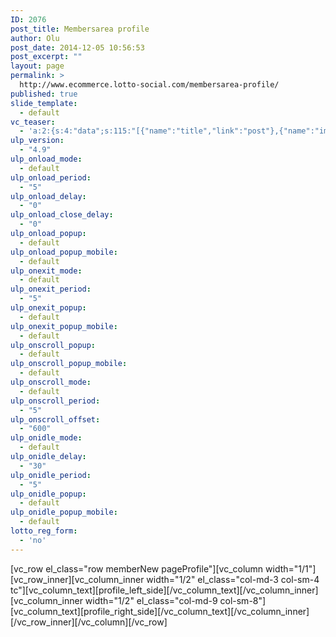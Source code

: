 ```yaml
---
ID: 2076
post_title: Membersarea profile
author: Olu
post_date: 2014-12-05 10:56:53
post_excerpt: ""
layout: page
permalink: >
  http://www.ecommerce.lotto-social.com/membersarea-profile/
published: true
slide_template:
  - default
vc_teaser:
  - 'a:2:{s:4:"data";s:115:"[{"name":"title","link":"post"},{"name":"image","image":"featured","link":"none"},{"name":"text","mode":"excerpt"}]";s:7:"bgcolor";s:0:"";}'
ulp_version:
  - "4.9"
ulp_onload_mode:
  - default
ulp_onload_period:
  - "5"
ulp_onload_delay:
  - "0"
ulp_onload_close_delay:
  - "0"
ulp_onload_popup:
  - default
ulp_onload_popup_mobile:
  - default
ulp_onexit_mode:
  - default
ulp_onexit_period:
  - "5"
ulp_onexit_popup:
  - default
ulp_onexit_popup_mobile:
  - default
ulp_onscroll_popup:
  - default
ulp_onscroll_popup_mobile:
  - default
ulp_onscroll_mode:
  - default
ulp_onscroll_period:
  - "5"
ulp_onscroll_offset:
  - "600"
ulp_onidle_mode:
  - default
ulp_onidle_delay:
  - "30"
ulp_onidle_period:
  - "5"
ulp_onidle_popup:
  - default
ulp_onidle_popup_mobile:
  - default
lotto_reg_form:
  - 'no'
---
```

[vc_row el_class="row memberNew pageProfile"][vc_column width="1/1"][vc_row_inner][vc_column_inner width="1/2" el_class="col-md-3 col-sm-4 tc"][vc_column_text][profile_left_side][/vc_column_text][/vc_column_inner][vc_column_inner width="1/2" el_class="col-md-9 col-sm-8"][vc_column_text][profile_right_side][/vc_column_text][/vc_column_inner][/vc_row_inner][/vc_column][/vc_row]